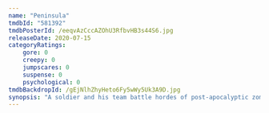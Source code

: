 ```yaml
---
name: "Peninsula"
tmdbId: "581392"
tmdbPosterId: /eeqvAzCccAZOhU3RfbvHB3s44S6.jpg
releaseDate: 2020-07-15
categoryRatings:
    gore: 0
    creepy: 0
    jumpscares: 0
    suspense: 0
    psychological: 0
tmdbBackdropId: /gEjNlhZhyHeto6Fy5wWy5Uk3A9D.jpg
synopsis: "A soldier and his team battle hordes of post-apocalyptic zombies in the wastelands of the Korean Peninsula."
---
```

